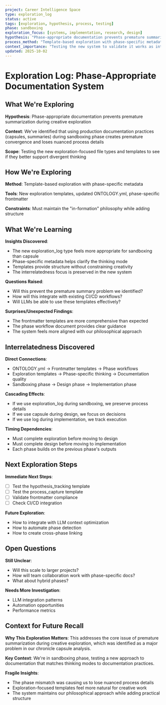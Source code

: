 ```yaml
---
project: Career Intelligence Space
type: exploration_log
status: active
tags: [exploration, hypothesis, process, testing]
phase: sandboxing
exploration_focus: [systems, implementation, research, design]
hypothesis: "Phase-appropriate documentation prevents premature summarization during creative exploration"
process_method: "Template-based exploration with phase-specific metadata"
context_importance: "Testing the new system to validate it works as intended"
updated: 2025-10-02
---
```


# Exploration Log: Phase-Appropriate Documentation System

## What We're Exploring
**Hypothesis**: Phase-appropriate documentation prevents premature summarization during creative exploration

**Context**: We've identified that using production documentation practices (capsules, summaries) during sandboxing phase creates premature convergence and loses nuanced process details

**Scope**: Testing the new exploration-focused file types and templates to see if they better support divergent thinking

## How We're Exploring
**Method**: Template-based exploration with phase-specific metadata

**Tools**: New exploration templates, updated ONTOLOGY.yml, phase-specific frontmatter

**Constraints**: Must maintain the "in-formation" philosophy while adding structure

## What We're Learning
**Insights Discovered**:
- The new exploration_log type feels more appropriate for sandboxing than capsule
- Phase-specific metadata helps clarify the thinking mode
- Templates provide structure without constraining creativity
- The interrelatedness focus is preserved in the new system

**Questions Raised**:
- Will this prevent the premature summary problem we identified?
- How will this integrate with existing CI/CD workflows?
- Will LLMs be able to use these templates effectively?

**Surprises/Unexpected Findings**:
- The frontmatter templates are more comprehensive than expected
- The phase workflow document provides clear guidance
- The system feels more aligned with our philosophical approach

## Interrelatedness Discovered
**Direct Connections**:
- ONTOLOGY.yml → Frontmatter templates → Phase workflows
- Exploration templates → Phase-specific thinking → Documentation quality
- Sandboxing phase → Design phase → Implementation phase

**Cascading Effects**:
- If we use exploration_log during sandboxing, we preserve process details
- If we use capsule during design, we focus on decisions
- If we use log during implementation, we track execution

**Timing Dependencies**:
- Must complete exploration before moving to design
- Must complete design before moving to implementation
- Each phase builds on the previous phase's outputs

## Next Exploration Steps
**Immediate Next Steps**:
- [ ] Test the hypothesis_tracking template
- [ ] Test the process_capture template
- [ ] Validate frontmatter compliance
- [ ] Check CI/CD integration

**Future Exploration**:
- How to integrate with LLM context optimization
- How to automate phase detection
- How to create cross-phase linking

## Open Questions
**Still Unclear**:
- Will this scale to larger projects?
- How will team collaboration work with phase-specific docs?
- What about hybrid phases?

**Needs More Investigation**:
- LLM integration patterns
- Automation opportunities
- Performance metrics

## Context for Future Recall
**Why This Exploration Matters**:
This addresses the core issue of premature summarization during creative exploration, which was identified as a major problem in our chronicle capsule analysis.

**Key Context**:
We're in sandboxing phase, testing a new approach to documentation that matches thinking modes to documentation practices.

**Fragile Insights**:
- The phase mismatch was causing us to lose nuanced process details
- Exploration-focused templates feel more natural for creative work
- The system maintains our philosophical approach while adding practical structure
